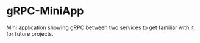 # gRPC-MiniApp
Mini application showing gRPC between two services to get familiar with it for future projects.
